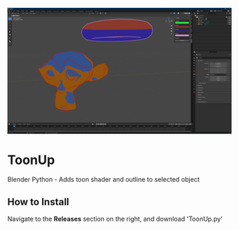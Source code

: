 ![Screenshot](/ToonUpScreenshot.png)

# ToonUp
Blender Python - Adds toon shader and outline to selected object

## How to Install

Navigate to the __Releases__ section on the right, and download 'ToonUp.py'
